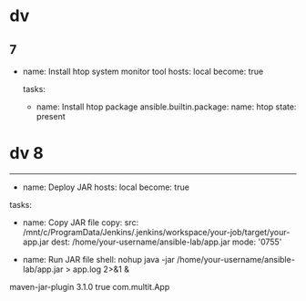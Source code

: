 # dv
7
---
- name: Install htop system monitor tool
  hosts: local
  become: true

  tasks:
    - name: Install htop package
      ansible.builtin.package:
        name: htop
        state: present

# dv 8
--- 
- name: Deploy JAR 
hosts:  local 
become:  true 
                       
tasks: 
 - name: Copy JAR file 
   copy: 
     src:  /mnt/c/ProgramData/Jenkins/.jenkins/workspace/your-job/target/your-app.jar 
     dest:  /home/your-username/ansible-lab/app.jar 
     mode: '0755' 
                          
 - name: Run JAR file 
   shell: nohup  java -jar /home/your-username/ansible-lab/app.jar > app.log 2>&1 &






<build> 
<plugins> 
<plugin> 
<artifactId>maven-jar-plugin</artifactId> 
<version>3.1.0</version> 
<configuration> 
	<archive> 
	<manifest> 
       <addClasspath>true</addClasspath> 
       <mainClass>com.multit.App</mainClass>  <!-- Replace with main class  
   </manifest> 
   </archive> 
</configuration> 
</plugin> 
</plugins> 
</build>


 10
trigger: 
 - main 
pool: 
  name: 'MyLocalPool'  # Your self-hosted agent pool name

steps: 
 # Step 1: Checkout the Code from GitHub 
 -checkout: self 
  displayName: 'Checkout Code from GitHub' 
# Step 2: Build and Run Unit Tests 
-script: mvn clean test 
 displayName: 'Build and Run Unit Tests' 
# Step 3: Publish Test Results (JUnit) 
-task: PublishTestResults@2 
inputs: 
  testResultsFiles: '**/target/surefire-reports/TEST-*.xml' 
  testResultsFormat: 'JUnit' 
  failTaskOnMissingResultsFile: true 
displayName: 'Publish Maven Test Results' 
# Step 4: Publish Build Artifacts 
-task: PublishBuildArtifacts@1 
 inputs: 
   PathtoPublish: 'target' 
   ArtifactName: 'drop' 
   publishLocation: 'Container' 
 displayName: 'Publish Build Artifacts'




11
trigger: 
-main 
pool: 
  name: MYLOCALPOOL     # Name of your self-hosted agent pool 
steps: 
-task: Maven@3 
 inputs: 
   mavenPomFile: 'pom.xml' 
   goals: 'package' 
-script:| 
   echo "Simulating deployment..." 
   mkdir deployed 
   copy target\*.jar deployed\ 
   echo "Deployment successful!" 
 displayName: 'Simulate Deployment' 
-script:| 
   echo "Contents of deployed folder:" 
   dir deployed 
 displayName: 'Verify Deployment Output'


 12
<build> 
 <plugins> 
  <plugin> 
   <groupId>org.apache.maven.plugins</groupId> 
   <artifactId>maven-jar-plugin</artifactId> 
   <version>3.2.2</version> 
   <configuration> 
    <archive> 
     <manifest> 
      <mainClass>HelloWorld</mainClass> 
     </manifest> 
    </archive> 
   </configuration> 
  </plugin> 
 </plugins> 
</build> 

trigger: 
  -main 
 
pool: 
  name: MYLOCALPOOL 
 
steps: 
-task: Maven@3 
 inputs: 
    mavenPomFile: 'pom.xml' 
    goals: 'clean package' 
-script:| 
   echo "Simulating deployment..." 
   mkdir deployed 
   copy target\*.jar deployed\ 
   echo "Deployment successful!" 
  displayName: 'Simulate Deployment' 
-script:| 
   echo "Running the JAR file..." 
   java -jar deployed\*.jar 
  displayName: 'Run Application'
